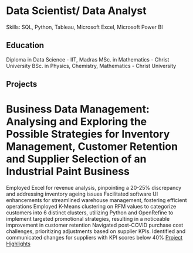 # Data Scientist/ Data Analyst
Skills: SQL, Python, Tableau, Microsoft Excel, Microsoft Power BI

## Education
Diploma in Data Science   - IIT, Madras
MSc. in Mathematics    - Christ University
BSc. in Physics, Chemistry, Mathematics    - Christ University

## Projects
# Business Data Management: Analysing and Exploring the Possible Strategies for Inventory Management, Customer Retention and Supplier Selection of an Industrial Paint Business
Employed Excel for revenue analysis, pinpointing a 20-25% discrepancy and addressing inventory ageing issues
Facilitated software UI enhancements for streamlined warehouse management, fostering efficient operations
Employed K-Means clustering on RFM values to categorize customers into 6 distinct clusters, utilizing Python and OpenRefine to implement targeted promotional strategies, resulting in a noticeable improvement in customer retention
Navigated post-COVID purchase cost challenges, prioritizing adjustments based on supplier KPIs. Identified and communicated changes for suppliers with KPI scores below 40%
[Project Highlights](https://youtu.be/QFrB3eogOCk?t=1262)


